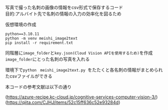 写真で撮った名刺の画像の情報をcsv形式で保存するコード\
目的:アルバイト先で名刺の情報の入力の効率化を図るため

仮想環境の作成
```
python==3.10.11
python -m venv meishi_image2text
pip install -r requirement.txt
```
同階層に`image_folder`と`key.json(Cloud Vision APIを使用するため)`を作成
`image_folder`にとった名刺の写真を入れる

環境下で`python　meishi_image2text.py `をたたくと各名刺の情報がまとめられたcsvファイルができる

本コードの参考文献は以下の通り

(https://azure-recipe.kc-cloud.jp/cognitive-services-computer-vision-3/)
(https://qiita.com/CJHJ/items/52c15ff636c52e93284d)
